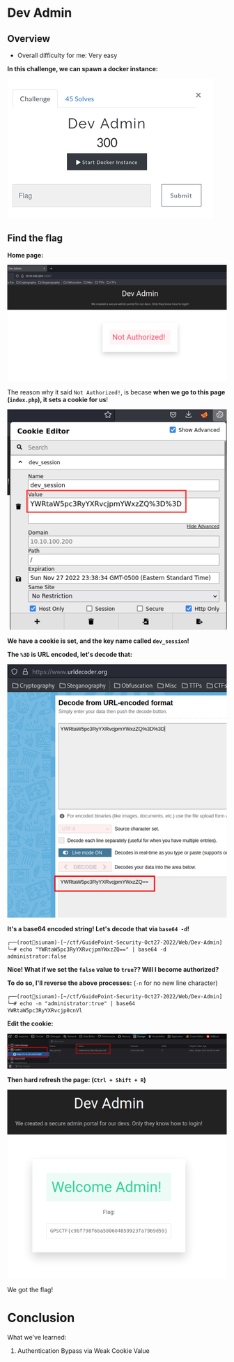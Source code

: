 # Dev Admin

## Overview

- Overall difficulty for me: Very easy

**In this challenge, we can spawn a docker instance:**

![](https://raw.githubusercontent.com/siunam321/CTF-Writeups/main/GuidePoint-Security-Oct27-2022/images/Pasted%20image%2020221029003813.png)

## Find the flag

**Home page:**

![](https://raw.githubusercontent.com/siunam321/CTF-Writeups/main/GuidePoint-Security-Oct27-2022/images/Pasted%20image%2020221029003849.png)

The reason why it said `Not Authorized!`, is becase **when we go to this page (`index.php`), it sets a cookie for us**!

![](https://raw.githubusercontent.com/siunam321/CTF-Writeups/main/GuidePoint-Security-Oct27-2022/images/Pasted%20image%2020221029004110.png)

**We have a cookie is set, and the key name called `dev_session`!**

**The `%3D` is URL encoded, let's decode that:**

![](https://raw.githubusercontent.com/siunam321/CTF-Writeups/main/GuidePoint-Security-Oct27-2022/images/Pasted%20image%2020221029004213.png)

**It's a base64 encoded string! Let's decode that via `base64 -d`!**
```
┌──(root🌸siunam)-[~/ctf/GuidePoint-Security-Oct27-2022/Web/Dev-Admin]
└─# echo "YWRtaW5pc3RyYXRvcjpmYWxzZQ==" | base64 -d
administrator:false
```

**Nice! What if we set the `false` value to `true`?? Will I become authorized?**

**To do so, I'll reverse the above processes:** (`-n` for no new line character)
```
┌──(root🌸siunam)-[~/ctf/GuidePoint-Security-Oct27-2022/Web/Dev-Admin]
└─# echo -n "administrator:true" | base64          
YWRtaW5pc3RyYXRvcjp0cnVl
```

**Edit the cookie:**

![](https://raw.githubusercontent.com/siunam321/CTF-Writeups/main/GuidePoint-Security-Oct27-2022/images/Pasted%20image%2020221029004424.png)

**Then hard refresh the page: (`Ctrl + Shift + R`)**

![](https://raw.githubusercontent.com/siunam321/CTF-Writeups/main/GuidePoint-Security-Oct27-2022/images/Pasted%20image%2020221029004450.png)

We got the flag!

# Conclusion

What we've learned:

1. Authentication Bypass via Weak Cookie Value